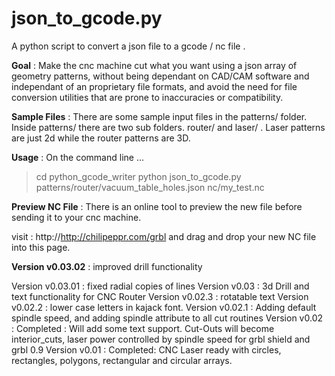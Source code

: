 # json_to_gcode.py


A python script to convert a json file to a gcode / nc file .

**Goal** : Make the cnc machine cut what you want using a json array of geometry patterns, without being dependant on CAD/CAM software and independant of an proprietary file formats, and avoid the need for file conversion utilities that are prone to inaccuracies or compatibility.
 
**Sample Files** : There are some sample input files in the patterns/ folder. Inside patterns/ there are two sub folders. router/ and laser/ . Laser patterns are just 2d while the router patterns are 3D.
  
**Usage** : On the command line ...
>cd python_gcode_writer
>python json_to_gcode.py patterns/router/vacuum_table_holes.json nc/my_test.nc

**Preview NC File** : There is an online tool to preview the new file before sending it to your cnc machine.

visit : http://http://chilipeppr.com/grbl  and drag and drop your new NC file into this page.


**Version v0.03.02** : improved drill functionality

Version v0.03.01 : fixed radial copies of lines
Version v0.03 : 3d Drill and text functionality for CNC Router
Version v0.02.3 : rotatable text
Version v0.02.2 : lower case letters in kajack font.
Version v0.02.1 : Adding default spindle speed, and adding spindle attribute to all cut routines
Version v0.02 : Completed : Will add some text support. Cut-Outs will become interior_cuts, laser power controlled by spindle speed for grbl shield and grbl 0.9
Version v0.01 : Completed: CNC Laser ready with circles, rectangles, polygons, rectangular and circular arrays.